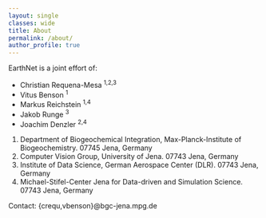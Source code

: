 ```yaml
---
layout: single
classes: wide
title: About
permalink: /about/
author_profile: true
---
```


EarthNet is a joint effort of:
* Christian Requena-Mesa <sup>1,2,3</sup>
* Vitus Benson <sup>1</sup>
* Markus Reichstein <sup>1,4</sup>
* Jakob Runge <sup>3</sup>
* Joachim Denzler <sup>2,4</sup>

1. Department of Biogeochemical Integration, Max-Planck-Institute of Biogeochemistry. 07745 Jena, Germany
2. Computer Vision Group, University of Jena. 07743 Jena, Germany
3. Institute of Data Science, German Aerospace Center (DLR). 07743 Jena, Germany
4. Michael-Stifel-Center Jena for Data-driven and Simulation Science. 07743 Jena, Germany

Contact: 
{crequ,vbenson}@bgc-jena.mpg.de
